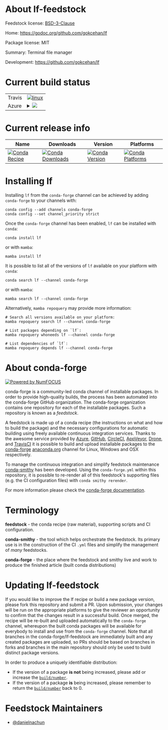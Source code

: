 About lf-feedstock
==================

Feedstock license: [BSD-3-Clause](https://github.com/conda-forge/lf-feedstock/blob/main/LICENSE.txt)

Home: https://godoc.org/github.com/gokcehan/lf

Package license: MIT

Summary: Terminal file manager

Development: https://github.com/gokcehan/lf

Current build status
====================


<table><tr>
    <td>Travis</td>
    <td>
      <a href="https://app.travis-ci.com/conda-forge/lf-feedstock">
        <img alt="linux" src="https://img.shields.io/travis/com/conda-forge/lf-feedstock/main.svg?label=Linux">
      </a>
    </td>
  </tr>
    
  <tr>
    <td>Azure</td>
    <td>
      <details>
        <summary>
          <a href="https://dev.azure.com/conda-forge/feedstock-builds/_build/latest?definitionId=23554&branchName=main">
            <img src="https://dev.azure.com/conda-forge/feedstock-builds/_apis/build/status/lf-feedstock?branchName=main">
          </a>
        </summary>
        <table>
          <thead><tr><th>Variant</th><th>Status</th></tr></thead>
          <tbody><tr>
              <td>linux_64</td>
              <td>
                <a href="https://dev.azure.com/conda-forge/feedstock-builds/_build/latest?definitionId=23554&branchName=main">
                  <img src="https://dev.azure.com/conda-forge/feedstock-builds/_apis/build/status/lf-feedstock?branchName=main&jobName=linux&configuration=linux%20linux_64_" alt="variant">
                </a>
              </td>
            </tr><tr>
              <td>linux_aarch64</td>
              <td>
                <a href="https://dev.azure.com/conda-forge/feedstock-builds/_build/latest?definitionId=23554&branchName=main">
                  <img src="https://dev.azure.com/conda-forge/feedstock-builds/_apis/build/status/lf-feedstock?branchName=main&jobName=linux&configuration=linux%20linux_aarch64_" alt="variant">
                </a>
              </td>
            </tr><tr>
              <td>linux_ppc64le</td>
              <td>
                <a href="https://dev.azure.com/conda-forge/feedstock-builds/_build/latest?definitionId=23554&branchName=main">
                  <img src="https://dev.azure.com/conda-forge/feedstock-builds/_apis/build/status/lf-feedstock?branchName=main&jobName=linux&configuration=linux%20linux_ppc64le_" alt="variant">
                </a>
              </td>
            </tr><tr>
              <td>osx_64</td>
              <td>
                <a href="https://dev.azure.com/conda-forge/feedstock-builds/_build/latest?definitionId=23554&branchName=main">
                  <img src="https://dev.azure.com/conda-forge/feedstock-builds/_apis/build/status/lf-feedstock?branchName=main&jobName=osx&configuration=osx%20osx_64_" alt="variant">
                </a>
              </td>
            </tr><tr>
              <td>osx_arm64</td>
              <td>
                <a href="https://dev.azure.com/conda-forge/feedstock-builds/_build/latest?definitionId=23554&branchName=main">
                  <img src="https://dev.azure.com/conda-forge/feedstock-builds/_apis/build/status/lf-feedstock?branchName=main&jobName=osx&configuration=osx%20osx_arm64_" alt="variant">
                </a>
              </td>
            </tr><tr>
              <td>win_64</td>
              <td>
                <a href="https://dev.azure.com/conda-forge/feedstock-builds/_build/latest?definitionId=23554&branchName=main">
                  <img src="https://dev.azure.com/conda-forge/feedstock-builds/_apis/build/status/lf-feedstock?branchName=main&jobName=win&configuration=win%20win_64_" alt="variant">
                </a>
              </td>
            </tr>
          </tbody>
        </table>
      </details>
    </td>
  </tr>
</table>

Current release info
====================

| Name | Downloads | Version | Platforms |
| --- | --- | --- | --- |
| [![Conda Recipe](https://img.shields.io/badge/recipe-lf-green.svg)](https://anaconda.org/conda-forge/lf) | [![Conda Downloads](https://img.shields.io/conda/dn/conda-forge/lf.svg)](https://anaconda.org/conda-forge/lf) | [![Conda Version](https://img.shields.io/conda/vn/conda-forge/lf.svg)](https://anaconda.org/conda-forge/lf) | [![Conda Platforms](https://img.shields.io/conda/pn/conda-forge/lf.svg)](https://anaconda.org/conda-forge/lf) |

Installing lf
=============

Installing `lf` from the `conda-forge` channel can be achieved by adding `conda-forge` to your channels with:

```
conda config --add channels conda-forge
conda config --set channel_priority strict
```

Once the `conda-forge` channel has been enabled, `lf` can be installed with `conda`:

```
conda install lf
```

or with `mamba`:

```
mamba install lf
```

It is possible to list all of the versions of `lf` available on your platform with `conda`:

```
conda search lf --channel conda-forge
```

or with `mamba`:

```
mamba search lf --channel conda-forge
```

Alternatively, `mamba repoquery` may provide more information:

```
# Search all versions available on your platform:
mamba repoquery search lf --channel conda-forge

# List packages depending on `lf`:
mamba repoquery whoneeds lf --channel conda-forge

# List dependencies of `lf`:
mamba repoquery depends lf --channel conda-forge
```


About conda-forge
=================

[![Powered by
NumFOCUS](https://img.shields.io/badge/powered%20by-NumFOCUS-orange.svg?style=flat&colorA=E1523D&colorB=007D8A)](https://numfocus.org)

conda-forge is a community-led conda channel of installable packages.
In order to provide high-quality builds, the process has been automated into the
conda-forge GitHub organization. The conda-forge organization contains one repository
for each of the installable packages. Such a repository is known as a *feedstock*.

A feedstock is made up of a conda recipe (the instructions on what and how to build
the package) and the necessary configurations for automatic building using freely
available continuous integration services. Thanks to the awesome service provided by
[Azure](https://azure.microsoft.com/en-us/services/devops/), [GitHub](https://github.com/),
[CircleCI](https://circleci.com/), [AppVeyor](https://www.appveyor.com/),
[Drone](https://cloud.drone.io/welcome), and [TravisCI](https://travis-ci.com/)
it is possible to build and upload installable packages to the
[conda-forge](https://anaconda.org/conda-forge) [anaconda.org](https://anaconda.org/)
channel for Linux, Windows and OSX respectively.

To manage the continuous integration and simplify feedstock maintenance
[conda-smithy](https://github.com/conda-forge/conda-smithy) has been developed.
Using the ``conda-forge.yml`` within this repository, it is possible to re-render all of
this feedstock's supporting files (e.g. the CI configuration files) with ``conda smithy rerender``.

For more information please check the [conda-forge documentation](https://conda-forge.org/docs/).

Terminology
===========

**feedstock** - the conda recipe (raw material), supporting scripts and CI configuration.

**conda-smithy** - the tool which helps orchestrate the feedstock.
                   Its primary use is in the construction of the CI ``.yml`` files
                   and simplify the management of *many* feedstocks.

**conda-forge** - the place where the feedstock and smithy live and work to
                  produce the finished article (built conda distributions)


Updating lf-feedstock
=====================

If you would like to improve the lf recipe or build a new
package version, please fork this repository and submit a PR. Upon submission,
your changes will be run on the appropriate platforms to give the reviewer an
opportunity to confirm that the changes result in a successful build. Once
merged, the recipe will be re-built and uploaded automatically to the
`conda-forge` channel, whereupon the built conda packages will be available for
everybody to install and use from the `conda-forge` channel.
Note that all branches in the conda-forge/lf-feedstock are
immediately built and any created packages are uploaded, so PRs should be based
on branches in forks and branches in the main repository should only be used to
build distinct package versions.

In order to produce a uniquely identifiable distribution:
 * If the version of a package **is not** being increased, please add or increase
   the [``build/number``](https://docs.conda.io/projects/conda-build/en/latest/resources/define-metadata.html#build-number-and-string).
 * If the version of a package **is** being increased, please remember to return
   the [``build/number``](https://docs.conda.io/projects/conda-build/en/latest/resources/define-metadata.html#build-number-and-string)
   back to 0.

Feedstock Maintainers
=====================

* [@danielnachun](https://github.com/danielnachun/)


